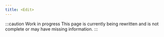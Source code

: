 ```yaml
---
title: <Edit>
---
```


:::caution Work in progress
This page is currently being rewritten and is not complete or may have missing information.
:::